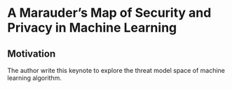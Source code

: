 # A Marauder’s Map of Security and Privacy in Machine Learning

## Motivation

The author write this keynote to explore the threat model space of machine learning algorithm.